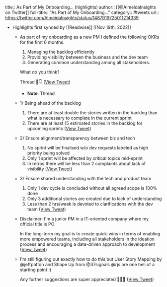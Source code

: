 title:: As Part of My Onboarding... (highlights)
author:: [[@AlmeidaInsights on Twitter]]
full-title:: "As Part of My Onboarding..."
category:: #tweets
url:: https://twitter.com/AlmeidaInsights/status/1487919725011214339

- Highlights first synced by [[Readwise]] [[Nov 19th, 2022]]
	- As part of my onboarding as a new PM I defined the following OKRs for the first 6 months.
	  
	  1. Managing the backlog efficiently
	  2. Providing visibility between the business and the dev team
	  3. Generating common understanding among all stakeholders.
	  
	  What do you think?
	  
	  Thread 🧵👇 ([View Tweet](https://twitter.com/AlmeidaInsights/status/1487919725011214339))
		- **Note**: Thread
	- 1/ Being ahead of the backlog
	  
	  1. There are at least double the stories written in the backlog than what is necessary to complete in the current sprint
	  2. There are at least 15 estimated stories in the backlog for upcoming sprints ([View Tweet](https://twitter.com/AlmeidaInsights/status/1487919729704685576))
	- 2/ Ensure alignment/transparency between biz and tech
	  
	  1. No sprint will be finalised w/o dev requests labeled as high priority being solved
	  2. Only 1 sprint will be affected by critical topics mid-sprint
	  3. In retros there will be less than 2 complaints about lack of visibility ([View Tweet](https://twitter.com/AlmeidaInsights/status/1487919735199121409))
	- 3/ Ensure shared understanding with the tech and product team
	  
	  1. Only 1 dev cycle is concluded without all agreed scope is 100% done
	  2. Only 3 additional stories are created due to lack of understanding
	  3. Less than 2 hrs/week is devoted to clarifications with the dev team ([View Tweet](https://twitter.com/AlmeidaInsights/status/1487919747069095941))
	- Disclaimer: I'm a junior PM in a IT-oriented company where my official title is PO
	  
	  In the long-term my goal is to create quick-wins in terms of enabling more empowered teams, including all stakeholders in the ideation process and encouraging a data-driven approach to development ([View Tweet](https://twitter.com/AlmeidaInsights/status/1487920588572266499))
	- I'm still figuring out exactly how to do this but User Story Mapping by @jeffpatton and Shape Up from @37signals @rjs are one hell of a starting point :)
	  
	  Any further suggestions are super appreciated 🚀🚀😊 ([View Tweet](https://twitter.com/AlmeidaInsights/status/1487921222289604611))
